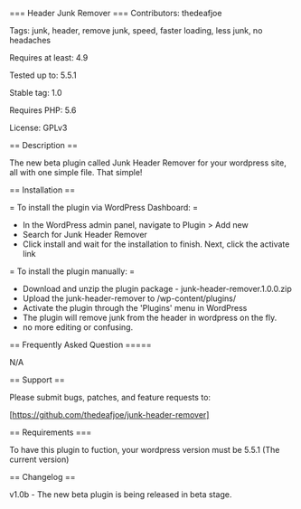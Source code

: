 === Header Junk Remover ===
Contributors: thedeafjoe

Tags: junk, header, remove junk, speed, faster loading, less junk, no headaches

Requires at least: 4.9

Tested up to: 5.5.1

Stable tag: 1.0

Requires PHP: 5.6

License: GPLv3


== Description ==

The new beta plugin called Junk Header Remover for your wordpress site, all with one simple file. That simple!


== Installation ==

= To install the plugin via WordPress Dashboard: =
* In the WordPress admin panel, navigate to Plugin > Add new
* Search for Junk Header Remover
* Click install and wait for the installation to finish. Next, click the activate link

= To install the plugin manually: =
* Download and unzip the plugin package - junk-header-remover.1.0.0.zip
* Upload the junk-header-remover to /wp-content/plugins/
* Activate the plugin through the 'Plugins' menu in WordPress
* The plugin will remove junk from the header in wordpress on the fly. 
* no more editing or confusing.



== Frequently Asked Question =====

N/A 


== Support ==

Please submit bugs, patches, and feature requests to:

[https://github.com/thedeafjoe/junk-header-remover]



== Requirements ===

To have this plugin to fuction, your wordpress version must be 5.5.1 (The current version)



== Changelog ==

v1.0b  - The new beta plugin is being released in beta stage.
